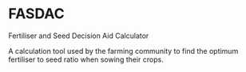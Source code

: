 FASDAC
======

Fertiliser and Seed Decision Aid Calculator

A calculation tool used by the farming community to find the optimum fertiliser to seed ratio when sowing their crops.


